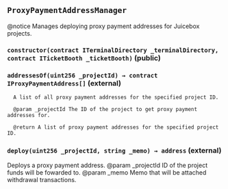 ## `ProxyPaymentAddressManager`

@notice
  Manages deploying proxy payment addresses for Juicebox projects.




### `constructor(contract ITerminalDirectory _terminalDirectory, contract ITicketBooth _ticketBooth)` (public)





### `addressesOf(uint256 _projectId) → contract IProxyPaymentAddress[]` (external)


      A list of all proxy payment addresses for the specified project ID.

      @param _projectId The ID of the project to get proxy payment addresses for.

      @return A list of proxy payment addresses for the specified project ID.



### `deploy(uint256 _projectId, string _memo) → address` (external)

Deploys a proxy payment address.
      @param _projectId ID of the project funds will be fowarded to.
      @param _memo Memo that will be attached withdrawal transactions.





